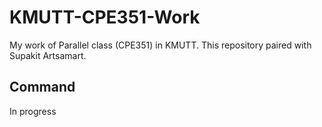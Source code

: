 # KMUTT-CPE351-Work
My work of Parallel class (CPE351) in KMUTT. This repository paired with Supakit Artsamart.

## Command
In progress
